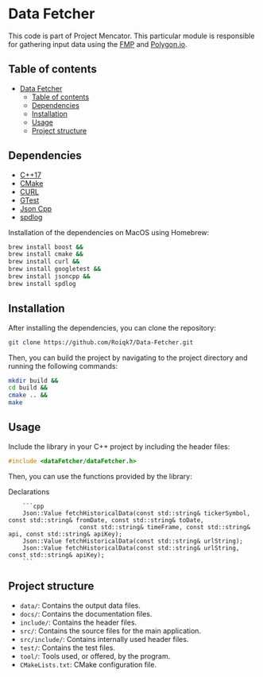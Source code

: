 # Data Fetcher

This code is part of Project Mencator. This particular module is responsible for gathering input data using the [FMP](https://site.financialmodelingprep.com) and [Polygon.io](https://polygon.io).

## Table of contents
- [Data Fetcher](#data-fetcher)
  - [Table of contents](#table-of-contents)
  - [Dependencies](#dependencies)
  - [Installation](#installation)
  - [Usage](#usage)
  - [Project structure](#project-structure)

## Dependencies

* [C++17](https://en.cppreference.com/w/cpp/17)
* [CMake](https://cmake.org/)
* [CURL](https://curl.se/)
* [GTest](https://github.com/google/googletest)
* [Json Cpp](https://github.com/open-source-parsers/jsoncpp)
* [spdlog](https://github.com/gabime/spdlog)

Installation of the dependencies on MacOS using Homebrew:

```bash
brew install boost &&
brew install cmake &&
brew install curl &&
brew install googletest &&
brew install jsoncpp &&
brew install spdlog
```

## Installation

After installing the dependencies, you can clone the repository:

```bash
git clone https://github.com/Roiqk7/Data-Fetcher.git
```

Then, you can build the project by navigating to the project directory and running the following commands:

```bash
mkdir build &&
cd build &&
cmake .. &&
make
```

## Usage

Include the library in your C++ project by including the header files:

```cpp
#include <dataFetcher/dataFetcher.h>
```

Then, you can use the functions provided by the library:

<detail>
        <summary>Declarations</summary>

        ```cpp
        Json::Value fetchHistoricalData(const std::string& tickerSymbol, const std::string& fromDate, const std::string& toDate,
                        const std::string& timeFrame, const std::string& api, const std::string& apiKey);
        Json::Value fetchHistoricalData(const std::string& urlString);
        Json::Value fetchHistoricalData(const std::string& urlString, const std::string& apiKey);
        ```
</detail>

## Project structure

* `data/`: Contains the output data files.
* `docs/`: Contains the documentation files.
* `include/`: Contains the header files.
* `src/`: Contains the source files for the main application.
* `src/include/`: Contains internally used header files.
* `test/`: Contains the test files.
* `tool/`: Tools used, or offered, by the program.
* `CMakeLists.txt`: CMake configuration file.